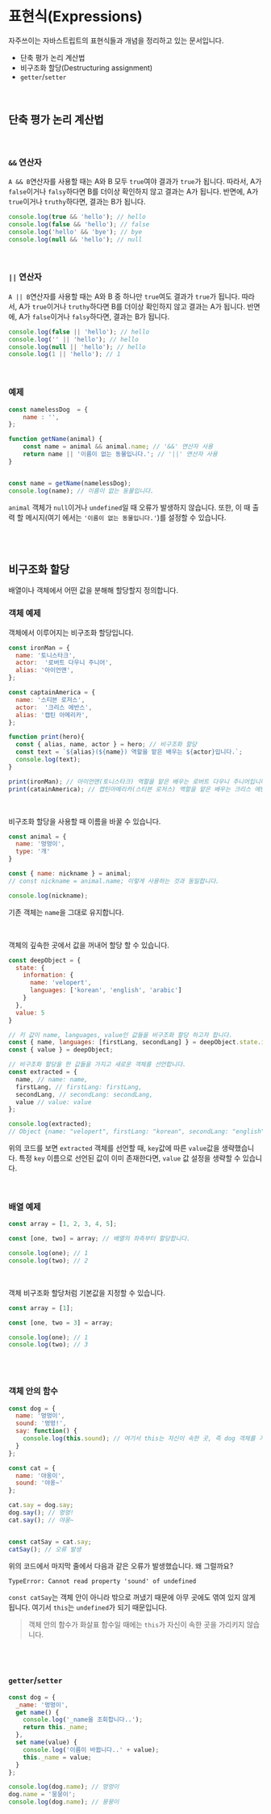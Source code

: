 # 표현식(Expressions)
자주쓰이는 자바스트립트의 표현식들과 개념을 정리하고 있는 문서입니다.

- 단축 평가 논리 계산법
- 비구조화 할당(Destructuring assignment)
- `getter`/`setter`

<br />

## 단축 평가 논리 계산법

<br />

### `&&` 연산자
`A && B`연산자를 사용할 때는 A와 B 모두 `true`여야 결과가 `true`가 됩니다. 
따라서, A가 `false`이거나 `falsy`하다면 B를 더이상 확인하지 않고 결과는 A가 됩니다. 
반면에, A가 `true`이거나 `truthy`하다면, 결과는 B가 됩니다.

```javascript
console.log(true && 'hello'); // hello
console.log(false && 'hello'); // false
console.log('hello' && 'bye'); // bye
console.log(null && 'hello'); // null
```

<br />

### `||` 연산자
`A || B`연산자를 사용할 때는 A와 B 중 하나만 `true`여도 결과가 `true`가 됩니다. 
따라서, A가 `true`이거나 `truthy`하다면 B를 더이상 확인하지 않고 결과는 A가 됩니다. 
반면에, A가 `false`이거나 `falsy`하다면, 결과는 B가 됩니다.
```javascript
console.log(false || 'hello'); // hello
console.log('' || 'hello'); // hello
console.log(null || 'hello'); // hello
console.log(1 || 'hello'); // 1
```

<br />

### 예제
```javascript
const namelessDog  = {
    name : '',
};

function getName(animal) {
    const name = animal && animal.name; // '&&' 연산자 사용
    return name || '이름이 없는 동물입니다.'; // '||' 연산자 사용
}


const name = getName(namelessDog);
console.log(name); // 이름이 없는 동물입니다.
```
`animal` 객체가 `null`이거나 `undefined`일 때 오류가 발생하지 않습니다. 또한, 이 때 출력 할 메시지(여기 에서는 `'이름이 없는 동물입니다.'`)를 설정할 수 있습니다. 

<br /><br />

## 비구조화 할당
배열이나 객체에서 어떤 값을 분해해 할당할지 정의합니다.

### 객체 예제
객체에서 이루어지는 비구조화 할당입니다.
```javascript
const ironMan = {
  name: '토니스타크',
  actor:  '로버트 다우니 주니어',
  alias: '아이언맨',
};

const captainAmerica = {
  name: '스티븐 로저스',
  actor:  '크리스 에반스',
  alias: '캡틴 아메리카',
};

function print(hero){
  const { alias, name, actor } = hero; // 비구조화 할당
  const text = `${alias}(${name}) 역할을 맡은 배우는 ${actor}입니다.`;
  console.log(text);
}

print(ironMan); // 아이언맨(토니스타크) 역할을 맡은 배우는 로버트 다우니 주니어입니다.
print(catainAmerica); // 캡틴아메리카(스티븐 로저스) 역할을 맡은 배우는 크리스 에반스입니다.
```

<br />

비구조화 할당을 사용할 때 이름을 바꿀 수 있습니다. 
```javascript
const animal = {
  name: '멍멍이',
  type: '개'
}

const { name: nickname } = animal;
// const nickname = animal.name; 이렇게 사용하는 것과 동일합니다.

console.log(nickname);
```
기존 객체는 `name`을 그대로 유지합니다.

<br />

객체의 깊속한 곳에서 값을 꺼내어 할당 할 수 있습니다.
```javascript
const deepObject = {
  state: {
    information: {
      name: 'velopert',
      languages: ['korean', 'english', 'arabic']
    }
  },
  value: 5
}

// 키 값이 name, languages, value인 값들을 비구조화 할당 하고자 합니다.
const { name, languages: [firstLang, secondLang] } = deepObject.state.information;
const { value } = deepObject;

// 비구조화 할당을 한 값들을 가지고 새로운 객체를 선언합니다.
const extracted = {
  name, // name: name,
  firstLang, // firstLang: firstLang,
  secondLang, // secondLang: secondLang,
  value // value: value
};

console.log(extracted);
// Object {name: "velopert", firstLang: "korean", secondLang: "english", value : 5}
```
위의 코드를 보면 `extracted` 객체를 선언할 때, `key`값에 따른 `value`값을 생략했습니다. 특정 `key` 이름으로 선언된 값이 이미 존재한다면, `value` 값 설정을 생략할 수 있습니다.

<br />

### 배열 예제

```javascript
const array = [1, 2, 3, 4, 5];

const [one, two] = array; // 배열의 좌측부터 할당합니다.

console.log(one); // 1
console.log(two); // 2
```
<br />

객체 비구조화 할당처럼 기본값을 지정할 수 있습니다.
```javascript
const array = [1];

const [one, two = 3] = array;

console.log(one); // 1
console.log(two); // 3
```

<br /><br />





### 객체 안의 함수

```javascript
const dog = {
  name: '멍멍이',
  sound: '멍멍!',
  say: function() {
    console.log(this.sound); // 여기서 this는 자신이 속한 곳, 즉 dog 객체를 가리킵니다.
  }
};

const cat = {
  name: '야옹이',
  sound: '야옹~'
};

cat.say = dog.say;
dog.say(); // 멍멍!
cat.say(); // 야옹~ 


const catSay = cat.say;
catSay(); // 오류 발생
```
위의 코드에서 마지막 줄에서 다음과 같은 오류가 발생했습니다. 왜 그럴까요?
```html
TypeError: Cannot read property 'sound' of undefined 
```
`const catSay`는 객체 안이 아니라 밖으로 꺼냈기 때문에 아무 곳에도 엮여 있지 않게 됩니다. 여기서 `this`는 `undefined`가 되기 때문입니다.  

> 객체 안의 함수가 화살표 함수일 때에는 `this`가 자신이 속한 곳을 가리키지 않습니다.

<br /><br />

### `getter`/`setter`

```javascript
const dog = {
  _name: '멍멍이',
  get name() {
    console.log('_name을 조회합니다..');
    return this._name;  
  },
  set name(value) {
    console.log('이름이 바뀝니다..' + value);  
    this._name = value;
  }
};

console.log(dog.name); // 멍멍이
dog.name = '뭉뭉이';
console.log(dog.name); // 뭉뭉이
```

<br /><br />
